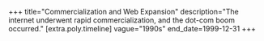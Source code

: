 +++
title="Commercialization and Web Expansion"
description="The internet underwent rapid commercialization, and the dot-com boom occurred."
[extra.poly.timeline]
vague="1990s"
end_date=1999-12-31
+++